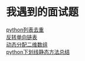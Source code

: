 # 我遇到的面试题
[python列表去重](python列表去重.py)  
[反转单向链表](反转单向链表.c)  
[动态分配二维数组](动态分配二维数组.c)  
[python下划线静态方法总结](python下划线静态方法)
